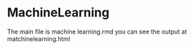 # MachineLearning
The main file is machine learning.rmd you can see the output at matchinelearning.html